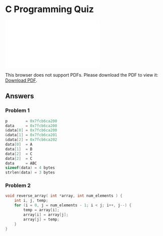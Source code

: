 # C Programming Quiz

<object data="/pdf/quiz.pdf" type="application/pdf" width="700px" height="700px">
    <embed src="/pdf/quiz.pdf">
        <p>This browser does not support PDFs. Please download the PDF to view it: <a href="/pdf/quiz.pdf">Download PDF</a>.</p>
    </embed>
</object>

## Answers

### Problem 1
```c
p        = 0x7fcb6ca200
data     = 0x7fcb6ca200
&data[0] = 0x7fcb6ca200
&data[1] = 0x7fcb6ca201
&data[2] = 0x7fcb6ca202
data[0]  = A
data[1]  = B
data[2]  = C
data[2]  = C
data     = ABC
sizeof(data) = 4 bytes
strlen(data) = 3 bytes
```

### Problem 2
```c
void reverse_array( int *array, int num_elements ) {
    int i, j, temp;
    for (i = 0, j = num_elements - 1; i < j; i++, j--) {
        temp = array[i];
        array[i] = array[j];
        array[j] = temp;
    }
}
```
